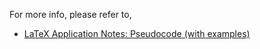 For more info, please refer to,

- [LaTeX Application Notes: Pseudocode (with examples)](http://sparkandshine.net/latex-application-notes-pseudocode-with-examples/)